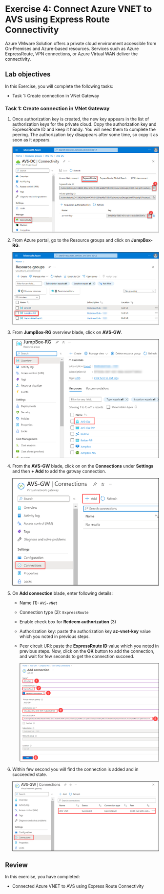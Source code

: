 # Exercise 4: Connect Azure VNET to AVS using Express Route Connectivity 

Azure VMware Solution offers a private cloud environment accessible from On-Premises and Azure-based resources. Services such as Azure ExpressRoute, VPN connections, or Azure Virtual WAN deliver the connectivity.

## Lab objectives

In this Exercise, you will complete the following tasks:

+ Task 1: Create connection in VNet Gateway

### Task 1: Create connection in VNet Gateway

1. Once authorization key is created, the new key appears in the list of authorization keys for the private cloud. Copy the authorization key and ExpressRoute ID and keep it handy. You will need them to complete the peering. The authorization key disappears after some time, so copy it as soon as it appears.

   ![Notedown authorization key](../Images/copy-id-and-key.jpg)

2. From Azure portal, go to the Resource groups and click on **JumpBox-RG**.

   ![Select JumpBox RG](../Images/select-jumpbox-rg.jpg)

3. From **JumpBox-RG** overview blade, click on **AVS-GW**.

   ![Select JumpBox gateway](../Images/M1-T1-E2-O1.png)

4. From the **AVS-GW** blade, click on on the **Connections** under **Settings** and then **+ Add** to add the gatway connection.
    
   ![Add gateway connection](../Images/img.png)
   
5. On **Add connection** blade, enter following details:
     * Name (1): `AVS-vNet`
     * Connection type (2): `ExpressRoute`
     * Enable check box for **Redeem authorization** (3)
     * Authorization key: paste the authorization key **az-vnet-key** value which you noted in previous steps. 
     * Peer circuit URI: paste the **ExpressRoute ID** value which you noted in previous steps.
    Now, click on the **OK** button to add the connection, and wait for few seconds to get the connection succeed.
    
       ![Add Gateway Connection](../Images/M1-T1-S5.png)
    
6. Within few second you will find the connection is added and in succeeded state.

      ![Gateway Connection Succeed](../Images/AVS-GW.png)

## Review
In this exercise, you have completed:
- Connected Azure VNET to AVS using Express Route Connectivity
 
